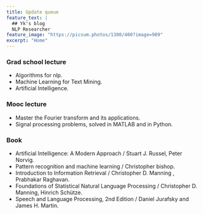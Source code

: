 ```yaml
---
title: Update queue
feature_text: |
  ## Yk's blog
  NLP Researcher
feature_image: "https://picsum.photos/1300/400?image=989"
excerpt: "Home"
---
```



### Grad school lecture
- Algorithms for nlp. 
- Machine Learning for Text Mining. 
- Artificial Intelligence. 

### Mooc lecture
- Master the Fourier transform and its applications. 
- Signal processing problems, solved in MATLAB and in Python. 

### Book
- Artificial Intelligence: A Modern Approach  / Stuart J. Russel, Peter Norvig. 
- Pattern recognition and machine learning / Christopher bishop. 
- Introduction to Information Retrieval /  Christopher D. Manning , Prabhakar Raghavan. 
- Foundations of Statistical Natural Language Processing / Christopher D. Manning, Hinrich Schütze.  
- Speech and Language Processing, 2nd Edition / Daniel Jurafsky and James H. Martin. 


